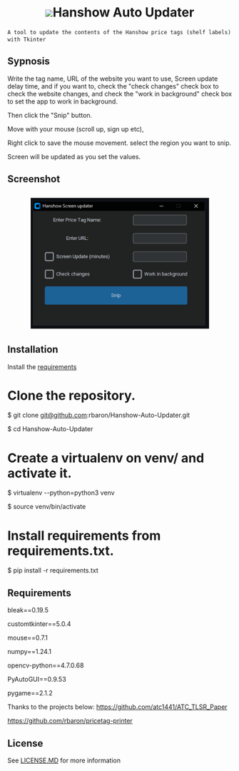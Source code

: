 
<h1 align='center'> <img width=32 src='https://static.wikia.nocookie.net/computer-software-and-video-games/images/9/94/Snipping_Tool_10_Icon.png/revision/latest?cb=20170128223105'>Hanshow Auto Updater</h1>
<p align='center'>
    
    A tool to update the contents of the Hanshow price tags (shelf labels) with Tkinter 
</p>

## Sypnosis

Write the tag name, URL of the website you want to use, Screen update delay time, and if you want to, check the "check changes" check box to check the website changes, and check the "work in background" check box to set the app to work in background. 

Then click the "Snip"  button. 

Move with your mouse (scroll up, sign up etc), 

Right click to save the mouse movement.
select the region you want to snip.


Screen will be updated as you set the values.


## Screenshot
<h2 align='center'> <img width=400 src='https://github.com/MakersFunDuck/Hanshow-Auto-Updater/blob/main/Screenshot.png'></h2>



## Installation

Install the [requirements](#requirements)

# Clone the repository.

$ git clone git@github.com:rbaron/Hanshow-Auto-Updater.git

$ cd Hanshow-Auto-Updater

# Create a virtualenv on venv/ and activate it.

$ virtualenv --python=python3 venv

$ source venv/bin/activate

# Install requirements from requirements.txt.


$ pip install -r requirements.txt



## Requirements

bleak==0.19.5

customtkinter==5.0.4

mouse==0.7.1

numpy==1.24.1

opencv-python==4.7.0.68

PyAutoGUI==0.9.53

pygame==2.1.2





Thanks to the projects below: 
https://github.com/atc1441/ATC_TLSR_Paper

https://github.com/rbaron/pricetag-printer

## License

See [LICENSE.MD](../../LICENSE.MD) for more information
